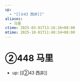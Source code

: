 ```yaml
---
up:
  - "[[②43 西非]]"
aliases:
  - 马里
ctime: 2025-03-01T13:16:26+08:00
mtime: 2025-10-01T11:40:34+08:00
---
```


# ②448 马里

- up: [[②43 西非]]
